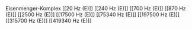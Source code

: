 Eisenmenger-Komplex
[[20 Hz (E)]]
[[240 Hz (E)]]
[[700 Hz (E)]]
[[870 Hz (E)]]
[[2500 Hz (E)]]
[[17500 Hz (E)]]
[[75340 Hz (E)]]
[[197500 Hz (E)]]
[[315700 Hz (E)]]
[[419340 Hz (E)]]
